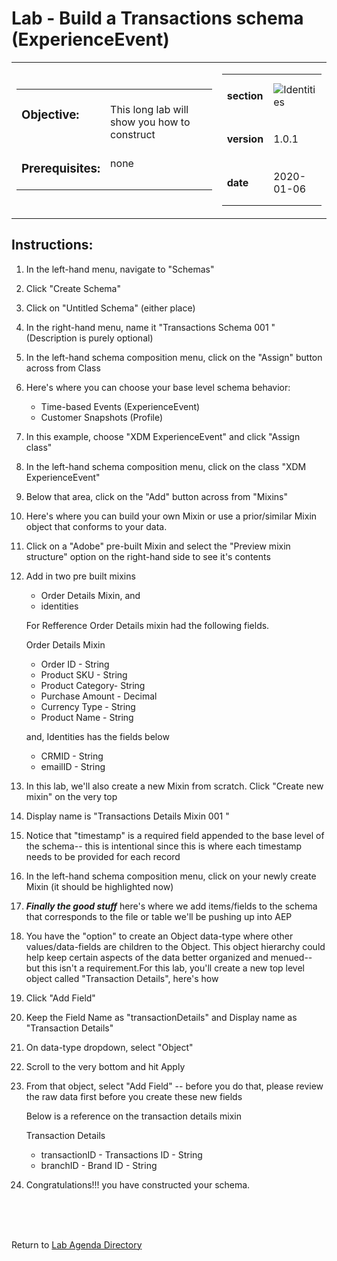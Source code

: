 Lab  - Build a Transactions schema (ExperienceEvent)
==========
<table style="border-collapse: collapse; border: none;" class="tab" cellspacing="0" cellpadding="0">

<tr style="border: none;">

<div align="left">
<td width="600" style="border: none;">
<table>
<tbody valign="top">
      <tr width="500">
            <td valign="top"><h3>Objective:</h3></td>
            <td valign="top"><br>This long lab will show you how to construct 
            </td>
     </tr>
     <tr width="500">
           <td valign="top"><h3>Prerequisites:</h3></td>
           <td valign="top"><br>none
           </td>
     </tr>
</tbody>
</table>
</td>
</div>

<div align="right">
<td style="border: none;" valign="top">

<table>
<tbody valign="top">
      <tr>
            <td valign="middle" height="70"><b>section</b></td>
            <td valign="middle" height="70"><img src="https://github.com/adobe/AEP-Hands-on-Labs/blob/master/assets/images/left_hand_nav_menu_schemas.png?raw=true" alt="Identities"></td>
      </tr>
      <tr>
            <td valign="middle" height="70"><b>version</b></td>
            <td valign="middle" height="70">1.0.1</td>
      </tr>
      <tr>
            <td valign="middle" height="70"><b>date</b></td>
            <td valign="middle" height="70">2020-01-06</td>
      </tr>
</tbody>
</table>
</td>
</div>

</tr>
</table>

Instructions:
-----------------
1. In the left-hand menu, navigate to "Schemas"
2. Click "Create Schema"
3. Click on "Untitled Schema" (either place)
4. In the right-hand menu, name it "Transactions Schema 001 <your-initials>" (Description is purely optional)
5. In the left-hand schema composition menu, click on the "Assign" button across from Class
6. Here's where you can choose your base level schema behavior:

     - Time-based Events (ExperienceEvent)
     - Customer Snapshots (Profile)

7. In this example, choose "XDM ExperienceEvent" and click "Assign class"
8. In the left-hand schema composition menu, click on the class "XDM ExperienceEvent"
9. Below that area, click on the "Add" button across from "Mixins"
10. Here's where you can build your own Mixin or use a prior/similar Mixin object that conforms to your data.
11. Click on a  "Adobe" pre-built Mixin and select the "Preview mixin structure" option on the right-hand side to see it's contents
12. Add in two pre built mixins
      - Order Details Mixin, and 
      - identities
      
    For Refference Order Details mixin had the following fields.
   
    Order Details Mixin 
      - Order ID - String
      - Product SKU - String
      - Product Category- String
      - Purchase Amount - Decimal
      - Currency Type - String
      - Product Name - String
    
    and, Identities has the fields below
      - CRMID - String
      - emailID - String
        
13. In this lab, we'll also create a new Mixin from scratch.  Click "Create new mixin" on the very top
14. Display name is "Transactions Details Mixin 001 <your-initials>"
15. Notice that "timestamp" is a required field appended to the base level of the schema-- this is intentional since this is where each timestamp needs to be provided for each record
16. In the left-hand schema composition menu, click on your newly create Mixin (it should be highlighted now)
17. ***Finally the good stuff*** here's where we add items/fields to the schema that corresponds to the file or table we'll be pushing up into AEP
18. You have the "option" to create an Object data-type where other values/data-fields are children to the Object. This object hierarchy could help keep certain aspects of the data better organized and menued-- but this isn't a requirement.For this lab, you'll create a new top level object called "Transaction Details", here's how

19. Click "Add Field"
20. Keep the Field Name as "transactionDetails" and Display name as "Transaction Details"
21. On data-type dropdown, select "Object"
22. Scroll to the very bottom and hit Apply
23. From that object, select "Add Field" -- before you do that, please review the raw data first before you create these new fields
    
    Below is a reference on the transaction details mixin
    
    Transaction Details
      - transactionID - Transactions ID - String
      - branchID - Brand ID - String
 24. Congratulations!!! you have constructed your schema.
<br>
<br>
<br>


Return to [Lab Agenda Directory](https://github.com/adobe/AEP-Hands-on-Labs/blob/master/labs/fsi/README.md#lab-agenda)

